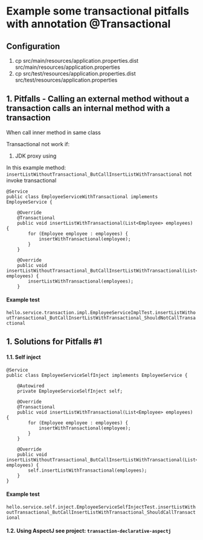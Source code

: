 # Example some transactional pitfalls with annotation @Transactional

## Configuration

1. cp src/main/resources/application.properties.dist src/main/resources/application.properties
2. cp src/test/resources/application.properties.dist src/test/resources/application.properties

## 1. Pitfalls - Calling an external method without a transaction calls an internal method with a transaction

When call inner method in same class

Transactional not work if:
1. JDK proxy using

In this example method: `insertListWithoutTransactional_ButCallInsertListWithTransactional` not invoke transactional
```
@Service
public class EmployeeServiceWithTransactional implements EmployeeService {

    @Override
    @Transactional
    public void insertListWithTransactional(List<Employee> employees) {
        for (Employee employee : employees) {
            insertWithTransactional(employee);
        }
    }

    @Override
    public void insertListWithoutTransactional_ButCallInsertListWithTransactional(List<Employee> employees) {
        insertListWithTransactional(employees);
    }

```

#### Example test 

`hello.service.transaction.impl.EmployeeServiceImplTest.insertListWithoutTransactional_ButCallInsertListWithTransactional_ShouldNotCallTransactional`

## 1. Solutions for Pitfalls #1
#### 1.1. Self inject

```
@Service
public class EmployeeServiceSelfInject implements EmployeeService {

    @Autowired
    private EmployeeServiceSelfInject self;

    @Override
    @Transactional
    public void insertListWithTransactional(List<Employee> employees) {
        for (Employee employee : employees) {
            insertWithTransactional(employee);
        }
    }

    @Override
    public void insertListWithoutTransactional_ButCallInsertListWithTransactional(List<Employee> employees) {
        self.insertListWithTransactional(employees);
    }
}
```

#### Example test 
`hello.service.self.inject.EmployeeServiceSelfInjectTest.insertListWithoutTransactional_ButCallInsertListWithTransactional_ShouldCallTransactional`

#### 1.2. Using AspectJ see project: `transaction-declarative-aspectj`